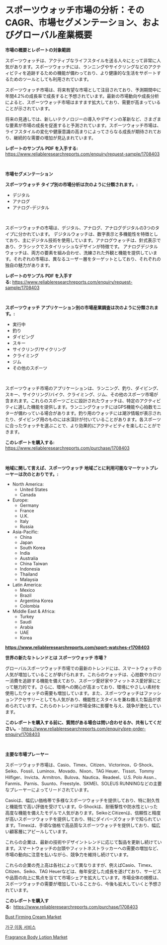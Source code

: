 <p><h1>スポーツウォッチ市場の分析：そのCAGR、市場セグメンテーション、およびグローバル産業概要</h1></p><p><strong>市場の概要とレポートの対象範囲</strong></p>
<p><p>スポーツウォッチは、アクティブなライフスタイルを送る人々にとって非常に人気があります。スポーツウォッチには、ランニングやサイクリングなどのアクティビティを追跡するための機能が備わっており、より健康的な生活をサポートするためのツールとしても利用されています。</p><p>スポーツウォッチ市場は、将来有望な市場として注目されており、予測期間中に年間4.2%の成長率で成長すると予想されています。最新の市場動向や成長分析によると、スポーツウォッチ市場はますます拡大しており、需要が高まっていることが示されています。</p><p>将来の見通しでは、新しいテクノロジーの導入やデザインの革新など、さまざまな要素が市場の成長を促進すると予測されています。スポーツウォッチ市場は、ライフスタイルの変化や健康意識の高まりによってさらなる成長が期待されており、継続的な需要の増加が見込まれています。</p></p>
<p><strong>レポートのサンプル PDF を入手する:</strong> <a href="https://www.reliableresearchreports.com/enquiry/request-sample/1708403">https://www.reliableresearchreports.com/enquiry/request-sample/1708403</a></p>
<p>&nbsp;</p>
<p><strong>市場セグメンテーション</strong></p>
<p><strong>スポーツウォッチ タイプ別の市場分析は次のように分類されます。:</strong></p>
<p><ul><li>デジタル</li><li>アナログ</li><li>アナログ-デジタル</li></ul></p>
<p>&nbsp;</p>
<p><p>スポーツウォッチの市場は、デジタル、アナログ、アナログデジタルの3つのタイプに分かれています。 デジタルウォッチは、数字表示と多機能性を特徴としており、主にデジタル技術を使用しています。アナログウォッチは、針式表示であり、クラシックでスタイリッシュなデザインが特徴です。 アナログデジタルウォッチは、両方の要素を組み合わせ、洗練された外観と機能を提供しています。それぞれの市場は、異なるユーザー層をターゲットとしており、それぞれの独自の魅力があります。</p></p>
<p><strong>レポートのサンプル PDF を入手する:</strong>&nbsp;<a href="https://www.reliableresearchreports.com/enquiry/request-sample/1708403">https://www.reliableresearchreports.com/enquiry/request-sample/1708403</a></p>
<p>&nbsp;</p>
<p><strong> スポーツウォッチ アプリケーション別の市場産業調査は次のように分類されます。:</strong></p>
<p><ul><li>実行中</li><li>釣り</li><li>ダイビング</li><li>スキー</li><li>サイクリング/サイクリング</li><li>クライミング</li><li>ジム</li><li>その他のスポーツ</li></ul></p>
<p>&nbsp;</p>
<p><p>スポーツウォッチ市場のアプリケーションは、ランニング、釣り、ダイビング、スキー、サイクリング/バイク、クライミング、ジム、その他のスポーツ市場が含まれます。これらのスポーツごとに設計されたウォッチは、特定のアクティビティに適した機能を提供します。ランニングウォッチにはGPS機能や心拍数モニターが備わっている場合があります。釣り用のウォッチには潮汐情報が表示されたり、ダイビング用のものには水深計が付いていることがあります。各スポーツに合ったウォッチを選ぶことで、より効果的にアクティビティを楽しむことができます。</p></p>
<p><strong>このレポートを購入する:</strong>&nbsp; <a href="https://www.reliableresearchreports.com/purchase/1708403">https://www.reliableresearchreports.com/purchase/1708403</a></p>
<p>&nbsp;</p>
<p><strong>地域に関して言えば、スポーツウォッチ 地域ごとに利用可能なマーケットプレーヤーは次のとおりです。:</strong></p>
<p><ul>
    <li>
        North America:
        <ul>
            <li>United States</li>
            <li>Canada</li>
        </ul>
    </li>
    <li>
        Europe:
        <ul>
            <li>Germany</li>
            <li>France</li>
            <li>U.K.</li>
            <li>Italy</li>
            <li>Russia</li>
        </ul>
    </li>
    <li>
        Asia-Pacific:
        <ul>
            <li>China</li>
            <li>Japan</li>
            <li>South Korea</li>
            <li>India</li>
            <li>Australia</li>
            <li>China Taiwan</li>
            <li>Indonesia</li>
            <li>Thailand</li>
            <li>Malaysia</li>
        </ul>
    </li>
    <li>
        Latin America:
        <ul>
            <li>Mexico</li>
            <li>Brazil</li>
            <li>Argentina Korea</li>
            <li>Colombia</li>
        </ul>
    </li>
    <li>
        Middle East & Africa:
        <ul>
            <li>Turkey</li>
            <li>Saudi</li>
            <li>Arabia</li>
            <li>UAE</li>
            <li>Korea</li>
        </ul>
    </li>
    </ul></p>
<p><strong><a href="https://www.reliableresearchreports.com/sport-watches-r1708403">https://www.reliableresearchreports.com/sport-watches-r1708403</a></strong>&nbsp;</p>
<p><strong>世界の新たなトレンドとは スポーツウォッチ 市場？</strong></p>
<p><p>グローバルスポーツウォッチ市場での最新のトレンドには、スマートウォッチの人気が増加していることが挙げられます。これらのウォッチは、心拍数やカロリー消費を追跡する機能を備えており、スポーツ愛好家やフィットネス愛好家にとって魅力的です。さらに、環境への関心が高まっており、環境にやさしい素材を使用したウォッチの需要も増加しています。また、スポーツウォッチはファッションアクセサリーとしても人気があり、機能性とスタイルを兼ね備えた製品が求められています。これらのトレンドは市場全体に影響を与え、競争が激化しています。</p></p>
<p><strong>このレポートを購入する前に、質問がある場合は問い合わせるか、共有してください。</strong>- <a href="https://www.reliableresearchreports.com/enquiry/pre-order-enquiry/1708403">https://www.reliableresearchreports.com/enquiry/pre-order-enquiry/1708403</a></p>
<p>&nbsp;</p>
<p><strong>主要な市場プレーヤー</strong></p>
<p><p>スポーツウォッチ市場は、Casio、Timex、Citizen、Victorinox、G-Shock、Seiko、Fossil、Luminox、Movado、Nixon、TAG Heuer、Tissot、Tommy Hilfiger、Invicta、Armitron、Bulova、Nautica、Readeel、U.S. Polo Assn.、Fanmis、Parnis、Suunto、Freestyle、SKMEI、SOLEUS RUNNINGなどの主要なプレーヤーによってリードされています。</p><p>Casioは、幅広い価格帯で多様なスポーツウォッチを提供しており、特に耐久性と機能性で高い評価を受けています。G-Shockは、耐衝撃性や防水性といった高度な機能を備えたモデルで人気があります。SeikoとCitizenは、信頼性と精度が高いスポーツウォッチを提供しており、特にダイバーズウォッチで知られています。Timexは、手頃な価格で高品質なスポーツウォッチを提供しており、幅広い顧客層にアピールしています。</p><p>これらの企業は、最新の技術やデザイントレンドに応じて製品を更新し続けています。スマートウォッチの台頭やフィットネストラッカーへの需要の増加など、市場の動向に注意を払いながら、競争力を維持し続けています。</p><p>これらの企業の売上高は各社によって異なりますが、例えばCasio、Timex、Citizen、Seiko、TAG Heuerなどは、毎年安定した成長を遂げており、サービスや品質の向上に焦点を当てて市場シェアを拡大しています。市場全体の規模は、スポーツウォッチの需要が増加していることから、今後も拡大していくと予想されています。</p></p>
<p><strong>このレポートを購入する:</strong>&nbsp;&nbsp;<a href="https://www.reliableresearchreports.com/purchase/1708403">https://www.reliableresearchreports.com/purchase/1708403</a></p>
<p><p><a href="https://www.linkedin.com/pulse/bust-firming-cream-market-key-successful-business-strategy-twkvf?trackingId=Yz331SXyBOqSOy8tbauCOw%3D%3D">Bust Firming Cream Market</a></p><p><a href="https://medium.com/@anvil67678789/%EA%B0%80%EA%B5%AC-%EC%9D%B4%EC%82%AC-%EC%84%9C%EB%B9%84%EC%8A%A4-%EC%8B%9C%EC%9E%A5-%EA%B2%BD%EC%9F%81-%EB%B6%84%EC%84%9D-%EC%8B%9C%EC%9E%A5-%EB%8F%99%ED%96%A5-%EB%B0%8F-2031%EB%85%84%EA%B9%8C%EC%A7%80%EC%9D%98-%EC%98%88%EC%B8%A1-66de6c6f2d20">가구 이동 서비스</a></p><p><a href="https://www.linkedin.com/pulse/fragrance-body-lotion-market-size-cagr-trends-2024-2030-6pxvf?trackingId=Kc9WfP2dCTahuCKcnHf6SA%3D%3D">Fragrance Body Lotion Market</a></p></p>